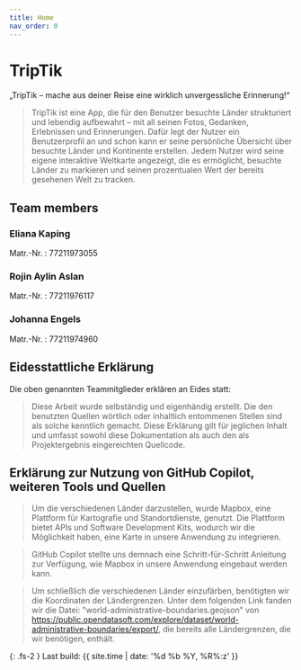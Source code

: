 ```yaml
---
title: Home
nav_order: 0
---
```


# TripTik

„TripTik – mache aus deiner Reise eine wirklich unvergessliche Erinnerung!“

> TripTik ist eine App, die für den Benutzer besuchte Länder strukturiert und lebendig
aufbewahrt – mit all seinen Fotos, Gedanken, Erlebnissen und Erinnerungen. Dafür
legt der Nutzer ein Benutzerprofil an und schon kann er seine persönliche Übersicht
über besuchte Länder und Kontinente erstellen. Jedem Nutzer wird seine eigene
interaktive Weltkarte angezeigt, die es ermöglicht, besuchte Länder zu markieren und
seinen prozentualen Wert der bereits gesehenen Welt zu tracken. 

## Team members

### Eliana Kaping

Matr.-Nr.
: 77211973055

### Rojin Aylin Aslan

Matr.-Nr.
: 77211976117

### Johanna Engels

Matr.-Nr.
: 77211974960

## Eidesstattliche Erklärung

Die oben genannten Teammitglieder erklären an Eides statt:

> Diese Arbeit wurde selbständig und eigenhändig erstellt. Die den benutzten Quellen wörtlich oder inhaltlich entommenen Stellen sind als solche kenntlich gemacht. Diese Erklärung gilt für jeglichen Inhalt und umfasst sowohl diese Dokumentation als auch den als Projektergebnis eingereichten Quellcode.

## Erklärung zur Nutzung von GitHub Copilot, weiteren Tools und Quellen

> Um die verschiedenen Länder darzustellen, wurde Mapbox, eine Plattform für  Kartografie und Standortdienste, genutzt. Die Plattform bietet APIs und Software Development Kits, wodurch wir die Möglichkeit haben, eine Karte in unsere Anwendung zu integrieren.

> GitHub Copilot stellte uns demnach eine Schritt-für-Schritt Anleitung zur Verfügung, wie Mapbox in unsere Anwendung eingebaut werden kann.

> Um schließlich die verschiedenen Länder einzufärben, benötigten wir die Koordinaten der Ländergrenzen. Unter dem folgenden Link fanden wir die Datei: "world-administrative-boundaries.geojson" von https://public.opendatasoft.com/explore/dataset/world-administrative-boundaries/export/, die bereits alle Ländergrenzen, die wir benötigen, enthält.

{: .fs-2 }
Last build: {{ site.time | date: '%d %b %Y, %R%:z' }}